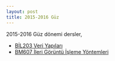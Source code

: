 ```yaml
---
layout: post
title: 2015-2016 Güz
---
```


2015-2016 Güz dönemi dersler,

- [BİL203 Veri Yapıları](https://github.com/19ceng/ceng203vy)
- [BM607 İleri Görüntü İşleme Yöntemleri](https://github.com/19ceng/ce401dip)
